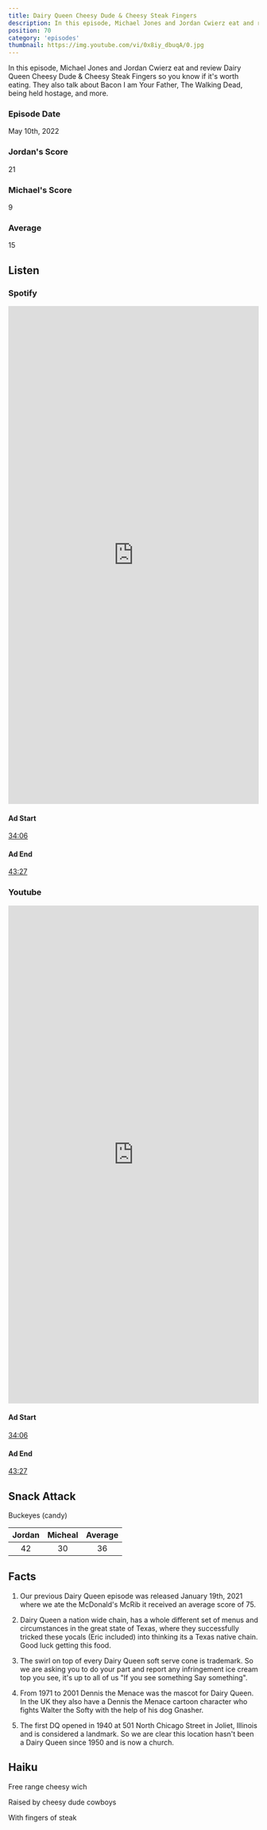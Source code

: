 ```yaml
---
title: Dairy Queen Cheesy Dude & Cheesy Steak Fingers
description: In this episode, Michael Jones and Jordan Cwierz eat and review Dairy Queen Cheesy Dude & Cheesy Steak Fingers so you know if it's worth eating
position: 70
category: 'episodes'
thumbnail: https://img.youtube.com/vi/0x8iy_dbuqA/0.jpg
---
```


In this episode, Michael Jones and Jordan Cwierz eat and review Dairy Queen Cheesy Dude & Cheesy Steak Fingers so you know if it's worth eating. They also talk about Bacon I am Your Father, The Walking Dead, being held hostage, and more.

### Episode Date

May 10th, 2022

### Jordan's Score

21

### Michael's Score

9

### Average

15

## Listen

### Spotify

<iframe 
    src="https://open.spotify.com/embed-podcast/episode/7zShkUC1VvKEymIQFsJthL" 
    loading="lazy"
    style="border: 0; width: 100%; height: 25vh;" allow="encrypted-media"
></iframe>

#### Ad Start

[34:06](https://open.spotify.com/episode/7zShkUC1VvKEymIQFsJthL?t=2046)

#### Ad End

[43:27](https://open.spotify.com/episode/7zShkUC1VvKEymIQFsJthL?t=2607)

### Youtube

<iframe
    src="https://www.youtube.com/embed/0x8iy_dbuqA" 
    loading="lazy" 
    style="border: 0; width: 100%; height: 25vh;"  
    title="YouTube video player" 
    frameborder="0"
    allow="accelerometer; autoplay; clipboard-write; encrypted-media; gyroscope; picture-in-picture"
></iframe>

#### Ad Start

[34:06](https://youtu.be/0x8iy_dbuqA?t=2046)

#### Ad End

[43:27](https://youtu.be/0x8iy_dbuqA?t=2607)

## Snack Attack

Buckeyes (candy)

| Jordan | Micheal | Average |
| :----: | :-----: | :-----: |
|   42   |   30    |   36    |

## Facts

1. Our previous Dairy Queen episode was released January 19th, 2021 where we ate the McDonald's McRib it received an average score of 75.

2. Dairy Queen a nation wide chain, has a whole different set of menus and circumstances in the great state of Texas, where they successfully tricked these yocals (Eric included) into thinking its a Texas native chain. Good luck getting this food.

3. The swirl on top of every Dairy Queen soft serve cone is trademark. So we are asking you to do your part and report any infringement ice cream top you see, it's up to all of us "If you see something Say something".

4. From 1971 to 2001 Dennis the Menace was the mascot for Dairy Queen. In the UK they also have a Dennis the Menace cartoon character who fights Walter the Softy with the help of his dog Gnasher.

5. The first DQ opened in 1940 at 501 North Chicago Street in Joliet, Illinois and is considered a landmark. So we are clear this location hasn't been a Dairy Queen since 1950 and is now a church.

## Haiku

Free range cheesy wich

Raised by cheesy dude cowboys

With fingers of steak
